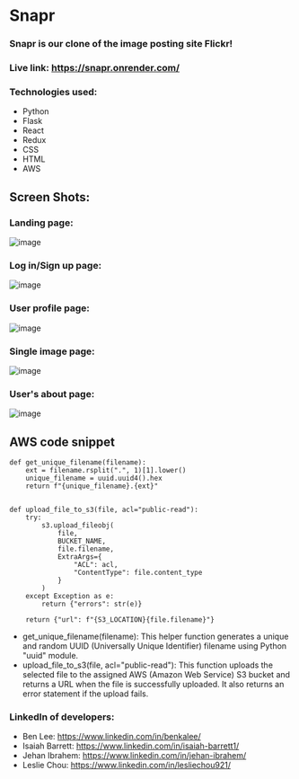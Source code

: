 # Snapr

### Snapr is our clone of the image posting site Flickr!

### Live link: https://snapr.onrender.com/ 

### Technologies used:
* Python
* Flask
* React
* Redux
* CSS
* HTML
* AWS

## Screen Shots: 
### Landing page: 
![image](https://github.com/jibrahem/Snapr/assets/108157183/647d03cf-95c2-45bc-bfd2-6661eef134b1)

### Log in/Sign up page:
![image](https://github.com/jibrahem/Snapr/assets/108157183/0f356a39-5571-4aba-a16a-c1d29d843e25)

### User profile page: 
![image](https://github.com/jibrahem/Snapr/assets/108157183/3220280c-621d-4f4d-b12f-06b2e226c5af)

### Single image page: 
![image](https://github.com/jibrahem/Snapr/assets/108157183/4acd691a-dfd2-487a-9fe5-3a6b42419cc3)

### User's about page: 
![image](https://github.com/jibrahem/Snapr/assets/108157183/d6a1de2f-20d4-48df-9f75-852503a39050)







## AWS code snippet
```
def get_unique_filename(filename):
    ext = filename.rsplit(".", 1)[1].lower()
    unique_filename = uuid.uuid4().hex
    return f"{unique_filename}.{ext}"


def upload_file_to_s3(file, acl="public-read"):
    try:
        s3.upload_fileobj(
            file,
            BUCKET_NAME,
            file.filename,
            ExtraArgs={
                "ACL": acl,
                "ContentType": file.content_type
            }
        )
    except Exception as e:
        return {"errors": str(e)}

    return {"url": f"{S3_LOCATION}{file.filename}"}
```

- get_unique_filename(filename): This helper function generates a unique and random UUID (Universally Unique Identifier) filename using Python "uuid" module.
- upload_file_to_s3(file, acl="public-read"): This function uploads the selected file to the assigned AWS (Amazon Web Service) S3 bucket and returns a URL when the file is successfully uploaded. It also returns an error statement if the upload fails.


### LinkedIn of developers: 
* Ben Lee: https://www.linkedin.com/in/benkalee/
* Isaiah Barrett: https://www.linkedin.com/in/isaiah-barrett1/
* Jehan Ibrahem: https://www.linkedin.com/in/jehan-ibrahem/
* Leslie Chou: https://www.linkedin.com/in/lesliechou921/

